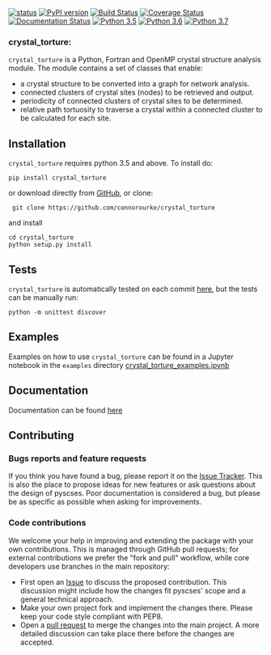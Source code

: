 
[![status](http://joss.theoj.org/papers/c3d8e702ecfee04f16a0ad6f14d96419/status.svg)](http://joss.theoj.org/papers/c3d8e702ecfee04f16a0ad6f14d96419)
[![PyPI version](https://badge.fury.io/py/crystal-torture.svg)](https://badge.fury.io/py/crystal-torture)
[![Build Status](https://travis-ci.com/connorourke/crystal_torture.svg?token=nTMqYYEUasQRTBsU6oCc&branch=master)](https://travis-ci.com/connorourke/crystal_torture)
[![Coverage Status](https://coveralls.io/repos/github/connorourke/crystal_torture/badge.svg?branch=master)](https://coveralls.io/github/connorourke/crystal_torture?branch=master)
[![Documentation Status](https://readthedocs.org/projects/crystal-torture/badge/?version=latest)](https://crystal-torture.readthedocs.io/en/latest/?badge=latest)
[![Python 3.5](https://img.shields.io/badge/python-3.5-blue.svg)](https://www.python.org/downloads/release/python-360/)
[![Python 3.6](https://img.shields.io/badge/python-3.6-blue.svg)](https://www.python.org/downloads/release/python-360/)
[![Python 3.7](https://img.shields.io/badge/python-3.7-blue.svg)](https://www.python.org/downloads/release/python-360/)


### **crystal_torture:** 
 `crystal_torture` is a Python, Fortran and OpenMP crystal structure analysis module. The module contains a set of classes that enable:

* a crystal structure to be converted into a graph for network analysis. 
* connected clusters of crystal sites (nodes) to be retrieved and output.
* periodicity of connected clusters of crystal sites to be determined.
* relative path tortuosity to traverse a crystal within a connected cluster to be calculated for each site.
 
## Installation

`crystal_torture` requires python 3.5 and above. To install do:

```
pip install crystal_torture
```

or download directly from [GitHub](https://github.com/connorourke/crystal_torture/releases/latest), or clone:

```
 git clone https://github.com/connorourke/crystal_torture
```

 and install

```
cd crystal_torture
python setup.py install
```

## Tests

`crystal_torture` is automatically tested on each commit [here](http://travis-ci.org/connorourke/crystal_torture), but the tests can be manually run:

```
python -m unittest discover
```

## Examples
Examples on how to use `crystal_torture` can be found in a Jupyter notebook in the `examples` directory [crystal_torture_examples.ipynb](http://nbviewer.jupyter.org/github/connorourke/crystal_torture/blob/master/examples/crystal_torture_examples.ipynb)


## Documentation
Documentation can be found  [here](https://crystal-torture.readthedocs.io/en/latest/)


## Contributing

### Bugs reports and feature requests

If you think you have found a bug, please report it on the [Issue Tracker](https://github.com/connorourke/crystal_torture/issues). This is also the place to propose ideas for new features or ask questions about the design of pyscses. Poor documentation is considered a bug, but please be as specific as possible when asking for improvements.

### Code contributions

We welcome your help in improving and extending the package with your own contributions. This is managed through GitHub pull requests; for external contributions we prefer the "fork and pull" workflow, while core developers use branches in the main repository:

- First open an [Issue](https://github.com/conn_orourke/crystal_torture/issues) to discuss the proposed contribution. This discussion might include how the changes fit pyscses' scope and a general technical approach.
- Make your own project fork and implement the changes there. Please keep your code style compliant with PEP8.
- Open a [pull request](https://github.com/connorourke/crystal_torture/pulls) to merge the changes into the main project. A more detailed discussion can take place there before the changes are accepted.


